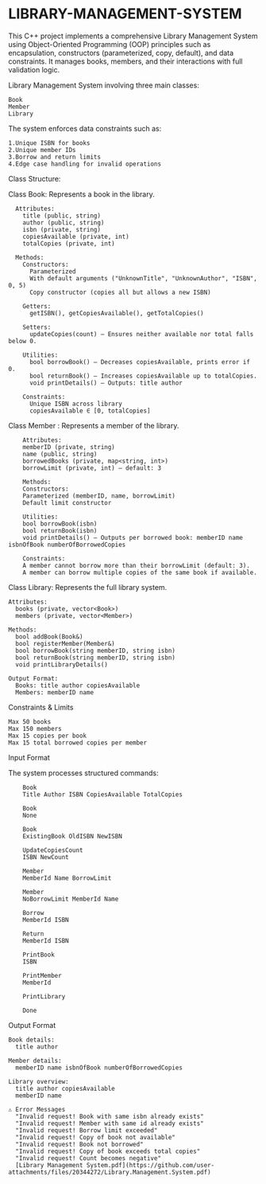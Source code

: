 # LIBRARY-MANAGEMENT-SYSTEM

This C++ project implements a comprehensive Library Management System using Object-Oriented Programming (OOP) principles such as encapsulation, constructors (parameterized, copy, default), and data constraints. It manages books, members, and their interactions with full validation logic.

Library Management System involving three main classes:
  
    Book
    Member
    Library

The system enforces data constraints such as:
  
    1.Unique ISBN for books
    2.Unique member IDs
    3.Borrow and return limits
    4.Edge case handling for invalid operations

Class Structure:

  Class Book: Represents a book in the library.
      
      Attributes:
        title (public, string)
        author (public, string)
        isbn (private, string)
        copiesAvailable (private, int)
        totalCopies (private, int)
      
      Methods:
        Constructors:
          Parameterized
          With default arguments ("UnknownTitle", "UnknownAuthor", "ISBN", 0, 5)
          Copy constructor (copies all but allows a new ISBN)
        
        Getters:
          getISBN(), getCopiesAvailable(), getTotalCopies()
        
        Setters:
          updateCopies(count) – Ensures neither available nor total falls below 0.
        
        Utilities:
          bool borrowBook() – Decreases copiesAvailable, prints error if 0.
          bool returnBook() – Increases copiesAvailable up to totalCopies.
          void printDetails() – Outputs: title author
        
        Constraints:
          Unique ISBN across library
          copiesAvailable ∈ [0, totalCopies]

  Class Member : Represents a member of the library.
        
        Attributes:
        memberID (private, string)
        name (public, string)
        borrowedBooks (private, map<string, int>)
        borrowLimit (private, int) – default: 3
        
        Methods:
        Constructors:
        Parameterized (memberID, name, borrowLimit)
        Default limit constructor
        
        Utilities:
        bool borrowBook(isbn)
        bool returnBook(isbn)
        void printDetails() – Outputs per borrowed book: memberID name isbnOfBook numberOfBorrowedCopies
        
        Constraints:
        A member cannot borrow more than their borrowLimit (default: 3).
        A member can borrow multiple copies of the same book if available.

Class Library: Represents the full library system.
    
    Attributes:
      books (private, vector<Book>)
      members (private, vector<Member>)
    
    Methods:
      bool addBook(Book&)
      bool registerMember(Member&)
      bool borrowBook(string memberID, string isbn)
      bool returnBook(string memberID, string isbn)
      void printLibraryDetails()
    
    Output Format:
      Books: title author copiesAvailable
      Members: memberID name

Constraints & Limits
   
    Max 50 books
    Max 150 members
    Max 15 copies per book
    Max 15 total borrowed copies per member



Input Format
  
  The system processes structured commands:

        Book
        Title Author ISBN CopiesAvailable TotalCopies

        Book
        None
        
        Book
        ExistingBook OldISBN NewISBN
        
        UpdateCopiesCount
        ISBN NewCount
        
        Member
        MemberId Name BorrowLimit
        
        Member
        NoBorrowLimit MemberId Name
        
        Borrow
        MemberId ISBN
        
        Return
        MemberId ISBN
        
        PrintBook
        ISBN
        
        PrintMember
        MemberId
        
        PrintLibrary
        
        Done
        
 Output Format

    Book details:
      title author
    
    Member details:
      memberID name isbnOfBook numberOfBorrowedCopies
    
    Library overview:
      title author copiesAvailable
      memberID name
      
    ⚠️ Error Messages
      "Invalid request! Book with same isbn already exists"
      "Invalid request! Member with same id already exists"
      "Invalid request! Borrow limit exceeded"
      "Invalid request! Copy of book not available"
      "Invalid request! Book not borrowed"
      "Invalid request! Copy of book exceeds total copies"
      "Invalid request! Count becomes negative"       
      [Library Management System.pdf](https://github.com/user-attachments/files/20344272/Library.Management.System.pdf)

